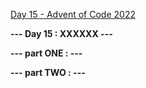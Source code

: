 [Day 15 - Advent of Code 2022](https://adventofcode.com/2022/day/15)

**--- Day 15 : XXXXXX ---**

**--- part ONE : ---**

**--- part TWO : ---**

